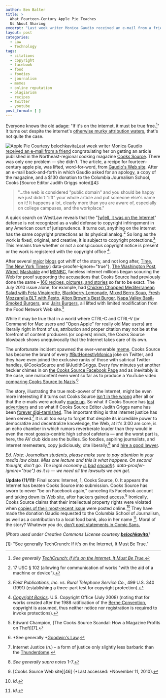 ```yaml
---
author: Ben Balter
title: >
  What Fourteen-Century Apple Pie Teaches
  Us About Sharing
excerpt: "Last week writer Monica Gaudio received an e-mail from a friend congratulating her on getting an article published in the Northeast-regional cooking magazine Cooks Source. There was only one problem -- she didn't. The article, a recipe for fourteen-century apple pie, was lifted, word-for-word, from Gaudio's Web site. "
layout: post
categories:
  - Law
  - Technology
tags:
  - citations
  - copyright
  - facebook
  - food
  - foodies
  - journalism
  - memes
  - online reputation
  - plagiarism
  - recipes
  - twitter
  - youtube
post_format: [ ]
---
```

Everyone knows the old adage: "If it's on the internet, it must be true free.[^1]" It turns out despite the internet's [otherwise murky attribution waters](http://www.huffingtonpost.com/jay-rosen/the-uncharted-from-off-th_b_96575.html), that's not quite the case.

![Apple Pie Courtesy belochkavita](http://ben.balter.com/wp-content/uploads/2010/11/244921874_44ec1cbfa9-292x300.jpg "Apple Pie Courtesy belochkavita")Last week writer Monica Gaudio [received an e-mail from a friend](http://illadore.livejournal.com/30674.html) congratulating her on getting an article published in the Northeast-regional cooking magazine [Cooks Source](http://cookssource.com). There was only one problem — she didn't. The article, a recipe for fourteen-century apple pie, was lifted, word-for-word, from [Gaudio's Web site](http://godecookery.com/twotarts/twotarts.html).  After an e-mail back-and-forth in which Gaudio asked for an apology, a copy of the magazine, and a $130 donation to the Columbia Journalism School, Cooks [Source Editor Judith Griggs noted][4]:

> "…the web is considered "public domain" and you should be happy we just didn't "lift" your whole article and put someone else's name on it! It happens a lot, clearly more than you are aware of, especially on college campuses, and the workplace."

A quick search on WestLaw reveals that the "[\[w\]ell, it was on the Internet](http://www.edrants.com/the-cooks-source-scandal-how-a-magazine-profits-on-theft/)" defense is not recognized as a valid defense to copyright infringement in any American court of jurisprudence. It turns out, anything on the internet has the same copyright protections as its physical analog.[^2] So long as the work is fixed, original, and creative, it is subject to copyright protections.[^3] This remains true whether or not a conspicuous copyright notice is present or the work is registered with the copyright office [^4].

After several [major](http://gawker.com/5681770/magazine-editor-steals-article-tells-writer-you-should-compensate-me?skyline=true&s=i) [blogs](http://gizmodo.com/5681714/attention-the-web-is-not-public-domain) got whiff of the story, and not long after, [Time](http://newsfeed.time.com/2010/11/05/exclusive-cooks-source-writer-marvels-at-the-nerd-rage-keeps-waiting-for-that-apology/), [The New York Times](http://mediadecoder.blogs.nytimes.com/2010/11/04/a-social-media-firestorm-about-apple-pies/){: data-proofer-ignore="true"}, [The Washington Post](http://voices.washingtonpost.com/blog-post/2010/11/cooks_source_magazine_an_onlin.html), [Wired](http://www.wired.com/threatlevel/2010/11/web-decries-infringement/), [Mashable](http://mashable.com/2010/11/06/cooks-source/) and [MSNBC](http://technolog-discuss.nbcnews.com/_news/2010/11/05/5416008-exclusive-cooks-source-kicks-hornets-nest-wronged-writer-responds), faceless internet millions began scouring the Web for proof supporting the accusations that Cooks Source had previously done the same – [160 recipes, pictures, and stories](https://spreadsheets.google.com/ccc?key=0AmTaIPHPnkSedGFhbHo1d1FIR2oxNWJLaDZLeXhEVEE&hl=en#gid=0) so far to be exact. The July 2010 issue alone, for example, had [Chicken Chopped Mediterranean Salad with Feta Vinaigrette](http://www.foodnetwork.com/recipes/chicken-chopped-mediterranean-salad-with-feta-vinaigrette-recipe/index.html), [Blackberry Lemonade](http://www.foodnetwork.com/recipes/blackberry-lemonade-recipe/index.html), [Mixed Berry Soup](http://www.foodnetwork.com/recipes/giada-de-laurentiis/mixed-berry-soup-with-gelato-recipe/index.html), [Fresh Mozzarella BLT with Pesto](http://www.foodnetwork.com/recipes/tyler-florence/fresh-mozzarella-blt-with-pesto-recipe/index.html), [Alton Brown's Best Burger](http://www.foodnetwork.com/recipes/alton-brown/best-burger-ever-recipe/index.html), [Napa Valley Basil-Smoked Burgers](http://www.foodnetwork.com/recipes/napa-valley-basil-smoked-burgers-recipe/index.html), and [Jairs Burgers](http://www.foodnetwork.com/recipes/food-network-challenge/feta-sun-dried-tomato-stuffed-prosciutto-burgers-recipe/index.html), all lifted with limited modification from the Food Network Web site.[^5]

While it may be true that in a world where CTRL-C and CTRL-V (or Command for Mac users and "[Open Apple](http://en.wikipedia.org/wiki/Command_key)" for really old Mac users) are literally right in front of us, attribution and proper citation may not be at the forefront of content producers (or copiers) minds, the Cooks Source blowback shows unequivocally that the Internet takes care of its own.

The unfortunate incident spawned the ever-venerable [meme](http://en.wikipedia.org/wiki/Meme). Cooks Source has become the brunt of every [#ButHonestlyMonica](http://twitter.com/search?q=%23ButHonestlyMonica) joke on Twitter, and they have even joined the exclusive ranks of those with satirical Twitter handles, &#64;CooksSource and &#64;JudithGriggs. Every few minutes yet another heckler chimes in on [the Cooks Source Facebook Page](http://www.facebook.com/pages/Cooks-Source-Magazine/196994196748) and as inevitably is the case, one malcontent even went so far as to produce a YouTube video [comparing Cooks Source to Nazis](http://www.youtube.com/watch?v=YC-tVHLM99w).[^6]

The story, illustrating the true mob-power of the Internet, might be even more interesting if it turns out Cooks Source [isn't in the wrong](http://www.copyright.gov/fls/fl122.html) after all or that the e-mails were actually [made up](http://www.psychologytoday.com/blog/you-20/201011/are-cooks-source-magazine-and-judith-griggs-innocent). So what if Cooks Source has [lost advertisers](http://www.masslive.com/news/index.ssf/2010/11/sunderland-based_magazine_cook.html) and so what if Cooks Source Editor Judith Griggs name has been [forever digi-tarnished](http://www.google.com/search?q=Judith+Griggs+Cooks+Source). The important thing is that internet justice has been served.[^7] It is all too easy to forget that despite its incredible power to democratize and decentralize knowledge, the Web, at it's 3:00 am core, is an echo chamber in which rumors reverberate louder than they would in even the most gossip-centric high school cafeteria — and the worst part is, here, the AV club kids are the bullies. So foodies, aspiring journalists, and internet memesters, copy judiciously, cite liberally,[^8] and [hire a good lawyer](http://ben.balter.com/contact/).

*Ed. Note: Journalism students, please make sure to pay attention in your media law class. Miss one lecture and this is what happens. On second thought, don't go. The legal economy [is](http://online.wsj.com/article/SB10001424052748704866204575224350917718446.html) [bad](http://www.washingtonpost.com/wp-dyn/content/article/2010/10/30/AR2010103004638.html?nav=hcmoduletmv) [enough](http://www.nytimes.com/2009/08/26/business/26lawyers.html?_r=1){: data-proofer-ignore="true"} as it is — we need all the lawsuits we can get.*

**Update (11/11):** Final score: Internet, 1, Cooks Source, 0. It appears the Internet has beaten Cooks Source into submission. Cooks Source has sworn to never "be on Facebook again," canceling its Facebook account and [taking down its Web site](http://www.cookssource.com/), after [hackers gained access](http://www.facebook.com/photo.php?fbid=159332990768717&set=a.159072834128066.23501.159072764128073).[^9] Ironically, Cooks Source claims that their intellectual property rights were violated when [copies of their most-recent issue](http://www.facebook.com/album.php?aid=23582&id=159072764128073) were posted online.[^10] They have made the donation Gaudio requested to the Columbia School of Journalism, as well as a contribution to a local food bank, also in her name [^11]. Moral of the story? Whatever you do, [don't post statements in Comic Sans.](http://www.facebook.com/photo.php?fbid=159300057438677&set=a.159072834128066.23501.159072764128073&pid=241073&id=159072764128073)

*\[Photo used under Creative Commons License courtesy **[belochkavita](http://www.flickr.com/photos/belochkavita/244921874/)**\]*

[^1]:  *See generally [TechCrunch: If it's on the Internet, It Must Be True.](http://techcrunch.com/2010/08/14/internet-must-be-true/)*
[^2]:  17 USC § 102 (allowing for communication of works "with the aid of a machine or device").
[^3]:  *Feist Publications, Inc. vs. Rural Telephone Service Co.*, 499 U.S. 340 (1991) (establishing a three-part test for copyright protection).
[^4]:  [*Copyright Basics*](http://www.copyright.gov/circs/circ01.pdf). U.S. Copyright Office (July 2008) (noting that for works created after the 1988 ratification of the [Berne Convention](http://en.wikipedia.org/wiki/Berne_Convention_for_the_Protection_of_Literary_and_Artistic_Works), copyright is assumed, thus neither notice nor registration is required to invoke protections).
[^5]:  Edward Champion, [The Cooks Source Scandal: How a Magazine Profits on Theft][7].
[^6]:  *See generally *[Goodwin's Law](http://en.wikipedia.org/wiki/Godwin's_law).
[^7]:  Internet Justice (*n.*) – a form of justice only slightly less barbaric than the [Thunderdome](http://www.youtube.com/watch?v=3hQC3nkftrk).
[^8]:  *See generally supra notes* 1-7.
[^9]:  [Cooks Source Web site][46] (*Last accessed: *November 11, 2010).
[^10]: *Id.*
[^11]: *Id.*

[1]: "See generally TechCrunch: If it's on the Internet, It Must Be True."
